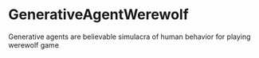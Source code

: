 # GenerativeAgentWerewolf
Generative agents are believable simulacra of human behavior for playing werewolf game
